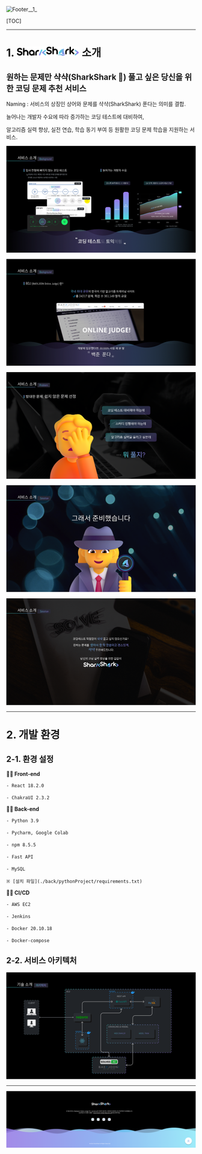 ![Footer__1_](./images/README/Footer__1_.png)
  
[TOC]





------------------------------------------

# 1. ![logo_dark](./images/README/logo_dark.png) 소개

  
  ## **원하는 문제만 샥샥(SharkShark 🦈) 풀고 싶은 당신을 위한 코딩 문제 추천 서비스**
    
  Naming : 서비스의 상징인 상어와 문제를 샥샥(SharkShark) 푼다는 의미를 결합.
  
  늘어나는 개발자 수요에 따라 증가하는 코딩 테스트에 대비하여, 
  
  알고리즘 실력 향상, 실전 연습, 학습 동기 부여 등 원활한 코딩 문제 학습을 지원하는 서비스.
  
![PT_3](./images/README/PT_3.png)
  
![PT_4](./images/README/PT_4.png)
  
![PT_5](./images/README/PT_5.png)
  
![PT_6](./images/README/PT_6.png)
  
![PT_7](./images/README/PT_7.png)

------------------------------------------------------
  
# 2. 개발 환경
  
## 2-1. 환경 설정
    
  **🧑‍💻 Front-end**
    
    - React 18.2.0

    - ChakraUI 2.3.2

  **👨‍💻 Back-end**
    
    - Python 3.9
      
    - Pycharm, Google Colab

    - npm 8.5.5

    - Fast API

    - MySQL

    ※ [설치 파일](./back/pythonProject/requirements.txt)
    
  **👩‍💻 CI/CD**  
    
    - AWS EC2
      
    - Jenkins
      
    - Docker 20.10.18
      
    - Docker-compose
      
  
## 2-2. 서비스 아키텍처
  
![PT_35](./images/README/PT_35.png)
  
------------------------------------------------------
  
![Footer](./images/README/Footer.png)
